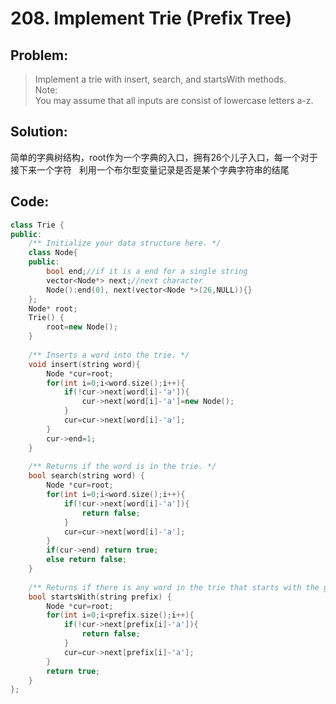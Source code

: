 # 208. Implement Trie (Prefix Tree)
## Problem:
>Implement a trie with insert, search, and startsWith methods.  
>Note:  
>You may assume that all inputs are consist of lowercase letters a-z.

## Solution:
简单的字典树结构，root作为一个字典的入口，拥有26个儿子入口，每一个对于接下来一个字符  
利用一个布尔型变量记录是否是某个字典字符串的结尾  

## Code:
```cpp
class Trie {
public:
    /** Initialize your data structure here. */
    class Node{
    public:
        bool end;//if it is a end for a single string
        vector<Node*> next;//next character
        Node():end(0), next(vector<Node *>(26,NULL)){}
    };
    Node* root;
    Trie() {
        root=new Node();
    }
    
    /** Inserts a word into the trie. */
    void insert(string word){
        Node *cur=root;
        for(int i=0;i<word.size();i++){
            if(!cur->next[word[i]-'a']){
                cur->next[word[i]-'a']=new Node();
            }
            cur=cur->next[word[i]-'a'];
        }
        cur->end=1;
    }
    
    /** Returns if the word is in the trie. */
    bool search(string word) {
        Node *cur=root;
        for(int i=0;i<word.size();i++){
            if(!cur->next[word[i]-'a']){
                return false;
            }
            cur=cur->next[word[i]-'a'];
        }
        if(cur->end) return true;
        else return false;
    }
    
    /** Returns if there is any word in the trie that starts with the given prefix. */
    bool startsWith(string prefix) {
        Node *cur=root;
        for(int i=0;i<prefix.size();i++){
            if(!cur->next[prefix[i]-'a']){
                return false;
            }
            cur=cur->next[prefix[i]-'a'];
        }
        return true;
    }
};
```
